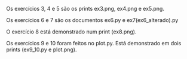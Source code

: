 Os exercícios 3, 4 e 5 são os prints ex3.png, ex4.png e ex5.png.

Os exercícios 6 e 7 são os documentos ex6.py e ex7(ex6_alterado).py

O exercício 8 está demonstrado num print (ex8.png).

Os exercícios 9 e 10 foram feitos no plot.py. Está demonstrado em dois prints (ex9_10.py e plot.png).
